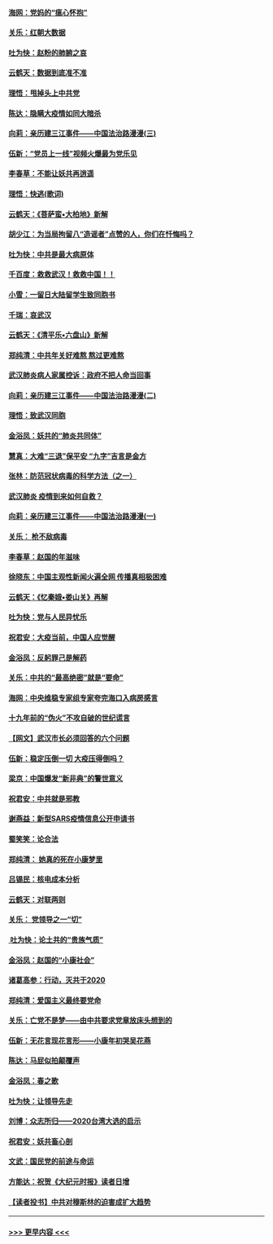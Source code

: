 #### [海网：党妈的“瘟心怀抱”](../pages/nsc993/n11840740.md?t=02040302) 
#### [关乐：红朝大数据](../pages/nsc993/n11840675.md?t=02040302) 
#### [吐为快：赵粉的肺腑之哀](../pages/nsc993/n11840618.md?t=02040302) 
#### [云鹤天：数据到底准不准](../pages/nsc993/n11840325.md?t=02040302) 
#### [理悟：甩掉头上中共党](../pages/nsc993/n11838826.md?t=02040302) 
#### [陈达：隐瞒大疫情如同大暗杀](../pages/nsc993/n11838771.md?t=02040302) 
#### [向莉：亲历建三江事件——中国法治路漫漫(三)](../pages/nsc993/n11831825.md?t=02040302) 
#### [伍新：“党员上一线”视频火爆最为党乐见](../pages/nsc993/n11838200.md?t=02040302) 
#### [李春草：不能让妖共再逍遥](../pages/nsc993/n11838102.md?t=02040302) 
#### [理悟：快逃(歌词)](../pages/nsc993/n11838083.md?t=02040302) 
#### [云鹤天：《菩萨蛮▪大柏地》新解](../pages/nsc993/n11838059.md?t=02040302) 
#### [胡少江：为当局拘留八“造谣者”点赞的人，你们在忏悔吗？](../pages/nsc993/n11836801.md?t=02040302) 
#### [吐为快：中共是最大病原体](../pages/nsc993/n11836748.md?t=02040302) 
#### [千百度：救救武汉！救救中国！！](../pages/nsc993/n11836145.md?t=02040302) 
#### [小雪：一留日大陆留学生致同胞书](../pages/nsc993/n11834624.md?t=02040302) 
#### [千瑞：哀武汉](../pages/nsc993/n11833647.md?t=02040302) 
#### [云鹤天：《清平乐▪六盘山》新解](../pages/nsc993/n11833611.md?t=02040302) 
#### [郑纯清：中共年关好难熬 熬过更难熬](../pages/nsc993/n11833489.md?t=02040302) 
#### [武汉肺炎病人家属控诉：政府不把人命当回事](../pages/nsc993/n11833205.md?t=02040302) 
#### [向莉：亲历建三江事件——中国法治路漫漫(二)](../pages/nsc993/n11829102.md?t=02040302) 
#### [理悟：致武汉同胞](../pages/nsc993/n11831522.md?t=02040302) 
#### [金浴凤：妖共的“肺炎共同体”](../pages/nsc993/n11829448.md?t=02040302) 
#### [慧真：大难“三退”保平安 “九字”吉言是金方](../pages/nsc993/n11829501.md?t=02040302) 
#### [张林：防范冠状病毒的科学方法（之一）](../pages/nsc993/n11828618.md?t=02040302) 
#### [武汉肺炎 疫情到来如何自救？](../pages/nsc993/n11827632.md?t=02040302) 
#### [向莉：亲历建三江事件——中国法治路漫漫(一)](../pages/nsc993/n11827190.md?t=02040302) 
#### [关乐： 枪不敌病毒](../pages/nsc993/n11826746.md?t=02040302) 
#### [李春草：赵国的年滋味](../pages/nsc993/n11826321.md?t=02040302) 
#### [徐晓东：中国主观性新闻火遍全网 传播真相极困难](../pages/nsc993/n11826508.md?t=02040302) 
#### [云鹤天：《忆秦娥▪娄山关》再解](../pages/nsc993/n11824682.md?t=02040302) 
#### [吐为快：党与人民异忧乐](../pages/nsc993/n11824660.md?t=02040302) 
#### [祝君安：大疫当前，中国人应觉醒](../pages/nsc993/n11821946.md?t=02040302) 
#### [金浴凤：反躬罪己是解药](../pages/nsc993/n11820280.md?t=02040302) 
#### [关乐：中共的“最高绝密”就是“要命”](../pages/nsc993/n11816946.md?t=02040302) 
#### [海网：中央维稳专家组专家夸完海口入病房感言](../pages/nsc993/n11815138.md?t=02040302) 
#### [十九年前的“伪火”不攻自破的世纪谎言](../pages/nsc993/n11813238.md?t=02040302) 
#### [【网文】武汉市长必须回答的六个问题](../pages/nsc993/n11813848.md?t=02040302) 
#### [伍新：稳定压倒一切 大疫压得倒吗？](../pages/nsc993/n11812634.md?t=02040302) 
#### [梁京：中国爆发“新非典”的警世意义](../pages/nsc993/n11812554.md?t=02040302) 
#### [祝君安：中共就是邪教](../pages/nsc993/n11812431.md?t=02040302) 
#### [谢燕益：新型SARS疫情信息公开申请书](../pages/nsc993/n11808840.md?t=02040302) 
#### [蜀笑笑：论合法](../pages/nsc993/n11808064.md?t=02040302) 
#### [郑纯清： 她真的死在小康梦里](../pages/nsc993/n11806623.md?t=02040302) 
#### [吕锡民：核电成本分析](../pages/nsc993/n11806284.md?t=02040302) 
#### [云鹤天：对联两则](../pages/nsc993/n11805957.md?t=02040302) 
#### [关乐： 党领导之一“切”](../pages/nsc993/n11804505.md?t=02040302) 
#### [ 吐为快：论土共的“贵族气质”](../pages/nsc993/n11804490.md?t=02040302) 
#### [金浴凤：赵国的“小康社会”](../pages/nsc993/n11804452.md?t=02040302) 
#### [诸葛高参：行动，灭共于2020](../pages/nsc993/n11804120.md?t=02040302) 
#### [郑纯清：爱国主义最终要党命](../pages/nsc993/n11802197.md?t=02040302) 
#### [关乐：亡党不是梦——由中共要求党章放床头想到的](../pages/nsc993/n11802156.md?t=02040302) 
#### [伍新：无花言现花言形——小康年初哭吴花燕](../pages/nsc993/n11800044.md?t=02040302) 
#### [陈达：马屁似拍颠覆声](../pages/nsc993/n11800010.md?t=02040302) 
#### [金浴凤：春之歌](../pages/nsc993/n11797687.md?t=02040302) 
#### [吐为快：让领导先走](../pages/nsc993/n11797512.md?t=02040302) 
#### [刘博：众志所归——2020台湾大选的启示](../pages/nsc993/n11796878.md?t=02040302) 
#### [祝君安：妖共畜心剖](../pages/nsc993/n11794273.md?t=02040302) 
#### [文武：国民党的前途与命运](../pages/nsc993/n11794198.md?t=02040302) 
#### [方能达：祝贺《大纪元时报》读者日增](../pages/nsc993/n11793807.md?t=02040302) 
#### [【读者投书】中共对穆斯林的迫害成扩大趋势](../pages/nsc993/n11791371.md?t=02040302) 

----
#### [ >>> 更早内容 <<< ](../indexes/nsc993-earlier.md)
